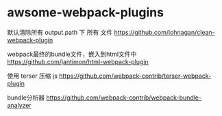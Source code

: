 # awsome-webpack-plugins

默认清除所有 output.path 下 所有 文件
https://github.com/johnagan/clean-webpack-plugin


webpack最终的bundle文件，嵌入到html文件中
https://github.com/jantimon/html-webpack-plugin

使用 terser 压缩 js
https://github.com/webpack-contrib/terser-webpack-plugin

bundle分析器
https://github.com/webpack-contrib/webpack-bundle-analyzer
